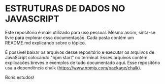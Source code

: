 # **ESTRUTURAS DE DADOS NO JAVASCRIPT**

Este repositório é mais utilizado para uso pessoal.
Mesmo assim, sinta-se livre para explorar essa documentação.
Cada pasta contém um README.md explicando sobre o tópico.

É possível baixar os arquivos desse repositório e executar os arquivos de JavaScript colocando "npm start" no terminal.
Esses arquivos contém explicações breves e exemplos de tudo documentado aqui.
Esse repositório usa a dependência chalk (https://www.npmjs.com/package/chalk).

Bons estudos!